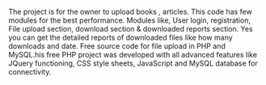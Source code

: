 The project is for the owner to upload books , articles. This code has few modules for the best performance. Modules like, User login, registration, File upload section, download section & downloaded reports section. Yes you can get the detailed reports of downloaded files like how many downloads and date. Free source code for file upload in PHP and MySQL.his free PHP project was developed with all advanced features like JQuery functioning, CSS style sheets, JavaScript and MySQL database for connectivity.
